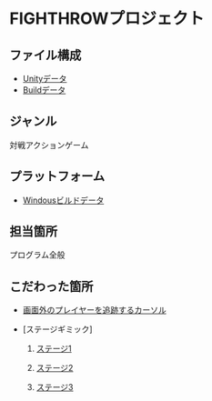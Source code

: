 # FIGHTHROWプロジェクト

## ファイル構成

* [Unityデータ](https://github.com/c23005/FIGHTHROW/tree/main/ProjectData/Team2)
* [Buildデータ](https://github.com/c23005/FIGHTHROW/tree/main/BuildData)

## ジャンル

対戦アクションゲーム

## プラットフォーム

* [Windousビルドデータ](https://github.com/c23005/FIGHTHROW/tree/main/BuildData/20240627_FIGHTHROW)

## 担当箇所

プログラム全般

## こだわった箇所

* [画面外のプレイヤーを追跡するカーソル](https://github.com/c23005/FIGHTHROW/blob/main/ProjectData/Team2/Assets/Scripts/InOutScript.cs)

* [ステージギミック]

   1. [ステージ1](https://github.com/c23005/FIGHTHROW/blob/main/ProjectData/Team2/Assets/Scripts/Gimmiks/ForestStageGimmickScript.cs)

   2. [ステージ2](https://github.com/c23005/FIGHTHROW/blob/main/ProjectData/Team2/Assets/Scripts/Gimmiks/IceStageGimmickScript.cs)

   3. [ステージ3](https://github.com/c23005/FIGHTHROW/blob/main/ProjectData/Team2/Assets/Scripts/Gimmiks/VolcanoStageGimmickScript.cs)